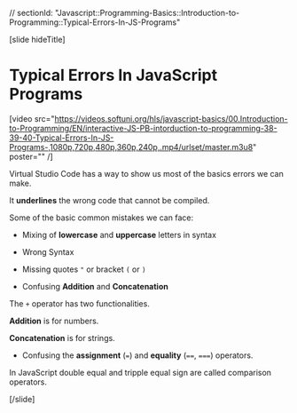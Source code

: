 // sectionId: "Javascript::Programming-Basics::Introduction-to-Programming::Typical-Errors-In-JS-Programs"

[slide hideTitle]
# Typical Errors In JavaScript Programs

[video src="https://videos.softuni.org/hls/javascript-basics/00.Introduction-to-Programming/EN/interactive-JS-PB-intorduction-to-programming-38-39-40-Typical-Errors-In-JS-Programs-,1080p,720p,480p,360p,240p,.mp4/urlset/master.m3u8" poster="" /]

Virtual Studio Code has a way to show us most of the basics errors we can make.

It **underlines** the wrong code that cannot be compiled.

Some of the basic common mistakes we can face:

- Mixing of **lowercase** and **uppercase** letters in syntax

- Wrong Syntax

- Missing quotes `"` or bracket `(` or `)`

- Confusing **Addition** and **Concatenation**

The `+` operator has two functionalities.

**Addition** is for numbers.

**Concatenation** is for strings.

- Confusing the **assignment** (`=`) and **equality** (`==`, `===`) operators.

In JavaScript double equal and tripple equal sign are called comparison operators.

[/slide]

